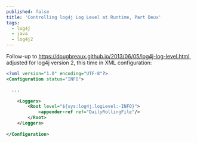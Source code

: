 ```yaml
---
published: false
title: 'Controlling log4j Log Level at Runtime, Part Deux'
tags:
  - log4j
  - java
  - log4j2
---
```

Follow-up to https://dougbreaux.github.io/2013/06/05/log4j-log-level.html, adjusted for log4j version 2, this time in XML configuration:

```xml
<?xml version="1.0" encoding="UTF-8"?>
<Configuration status="INFO">

  ...
  
    <Loggers>
        <Root level="${sys:log4j.logLevel:-INFO}">
            <appender-ref ref="DailyRollingFile"/>
        </Root>
    </Loggers>
  
</Configuration>
```

